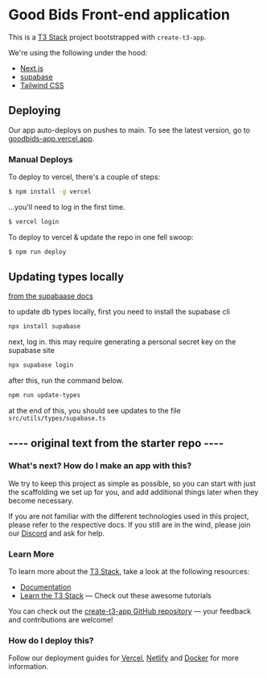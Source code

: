 # Good Bids Front-end application

This is a [T3 Stack](https://create.t3.gg/) project bootstrapped with `create-t3-app`.

We're using the following under the hood:
- [Next.js](https://nextjs.org)
- [supabase](https://supabase.com/)
- [Tailwind CSS](https://tailwindcss.com)

## Deploying

Our app auto-deploys on pushes to main. To see the latest version, go to 
[goodbids-app.vercel.app](goodbids-app.vercel.app).


### Manual Deploys

To deploy to vercel, there's a couple of steps:
```zsh
$ npm install -g vercel
```

...you'll need to log in the first time.
```zsh
$ vercel login
```

To deploy to vercel & update the repo in one fell swoop:
```zsh
$ npm run deploy
```


## Updating types locally
[from the supabaase docs](https://supabase.com/docs/guides/database/api/generating-types)

to update db types locally, first you need to install the supabase cli
```zsh
npx install supabase
```

next, log in. this may require generating a personal secret key on the supabase site
```zsh
npx supabase login
```

after this, run the command below.
```zsh
npm run update-types
```

at the end of this, you should see updates to the file `src/utils/types/supabase.ts`


## ---- original text from the starter repo ----
### What's next? How do I make an app with this?

We try to keep this project as simple as possible, so you can start with just the scaffolding we set up for you, and add additional things later when they become necessary.

If you are not familiar with the different technologies used in this project, please refer to the respective docs. If you still are in the wind, please join our [Discord](https://t3.gg/discord) and ask for help.


### Learn More

To learn more about the [T3 Stack](https://create.t3.gg/), take a look at the following resources:

- [Documentation](https://create.t3.gg/)
- [Learn the T3 Stack](https://create.t3.gg/en/faq#what-learning-resources-are-currently-available) — Check out these awesome tutorials

You can check out the [create-t3-app GitHub repository](https://github.com/t3-oss/create-t3-app) — your feedback and contributions are welcome!

### How do I deploy this?

Follow our deployment guides for [Vercel](https://create.t3.gg/en/deployment/vercel), [Netlify](https://create.t3.gg/en/deployment/netlify) and [Docker](https://create.t3.gg/en/deployment/docker) for more information.
